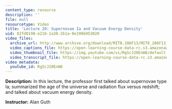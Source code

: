 ```yaml
---
content_type: resource
description: ''
file: null
resourcetype: Video
title: 'Lecture 20: Supernovae Ia and Vacuum Energy Density'
uid: 82fd0198-e216-1a38-2b1a-0e190b953020
video_files:
  archive_url: http://www.archive.org/download/MIT8.286F13/MIT8_286F13_lec20_300k.mp4
  video_captions_file: https://open-learning-course-data-rc.s3.amazonaws.com/8-286-the-early-universe-fall-2013/d5c98dcc188559de925807570251a1f5_RgScJ20EnW8.vtt
  video_thumbnail_file: https://img.youtube.com/vi/RgScJ20EnW8/default.jpg
  video_transcript_file: https://open-learning-course-data-rc.s3.amazonaws.com/8-286-the-early-universe-fall-2013/02cf009d0b92e400bc2ef271443c465f_RgScJ20EnW8.pdf
video_metadata:
  youtube_id: RgScJ20EnW8
---
```


**Description:** In this lecture, the professor first talked about supernovae type Ia; summarized the age of the universe and radiation flux versus redshift; and talked about vacuum energy density.

**Instructor:** Alan Guth